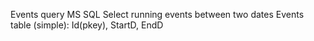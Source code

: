 Events query
MS SQL
Select running events between two dates
Events table (simple): Id(pkey), StartD, EndD
